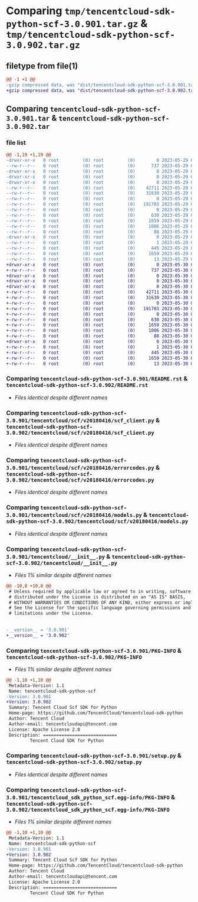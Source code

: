 # Comparing `tmp/tencentcloud-sdk-python-scf-3.0.901.tar.gz` & `tmp/tencentcloud-sdk-python-scf-3.0.902.tar.gz`

## filetype from file(1)

```diff
@@ -1 +1 @@
-gzip compressed data, was "dist/tencentcloud-sdk-python-scf-3.0.901.tar", last modified: Mon May 29 02:34:42 2023, max compression
+gzip compressed data, was "dist/tencentcloud-sdk-python-scf-3.0.902.tar", last modified: Tue May 30 00:30:30 2023, max compression
```

## Comparing `tencentcloud-sdk-python-scf-3.0.901.tar` & `tencentcloud-sdk-python-scf-3.0.902.tar`

### file list

```diff
@@ -1,19 +1,19 @@
-drwxr-xr-x   0 root         (0) root         (0)        0 2023-05-29 02:34:42.000000 tencentcloud-sdk-python-scf-3.0.901/
--rw-r--r--   0 root         (0) root         (0)      737 2023-05-29 02:34:42.000000 tencentcloud-sdk-python-scf-3.0.901/README.rst
-drwxr-xr-x   0 root         (0) root         (0)        0 2023-05-29 02:34:42.000000 tencentcloud-sdk-python-scf-3.0.901/tencentcloud/
-drwxr-xr-x   0 root         (0) root         (0)        0 2023-05-29 02:34:42.000000 tencentcloud-sdk-python-scf-3.0.901/tencentcloud/scf/
-drwxr-xr-x   0 root         (0) root         (0)        0 2023-05-29 02:34:42.000000 tencentcloud-sdk-python-scf-3.0.901/tencentcloud/scf/v20180416/
--rw-r--r--   0 root         (0) root         (0)    42711 2023-05-29 02:34:42.000000 tencentcloud-sdk-python-scf-3.0.901/tencentcloud/scf/v20180416/scf_client.py
--rw-r--r--   0 root         (0) root         (0)    31630 2023-05-29 02:34:42.000000 tencentcloud-sdk-python-scf-3.0.901/tencentcloud/scf/v20180416/errorcodes.py
--rw-r--r--   0 root         (0) root         (0)        0 2023-05-29 02:34:42.000000 tencentcloud-sdk-python-scf-3.0.901/tencentcloud/scf/v20180416/__init__.py
--rw-r--r--   0 root         (0) root         (0)   191703 2023-05-29 02:34:42.000000 tencentcloud-sdk-python-scf-3.0.901/tencentcloud/scf/v20180416/models.py
--rw-r--r--   0 root         (0) root         (0)        0 2023-05-29 02:34:42.000000 tencentcloud-sdk-python-scf-3.0.901/tencentcloud/scf/__init__.py
--rw-r--r--   0 root         (0) root         (0)      630 2023-05-29 02:34:42.000000 tencentcloud-sdk-python-scf-3.0.901/tencentcloud/__init__.py
--rw-r--r--   0 root         (0) root         (0)     1659 2023-05-29 02:34:42.000000 tencentcloud-sdk-python-scf-3.0.901/PKG-INFO
--rw-r--r--   0 root         (0) root         (0)     1006 2023-05-29 02:34:42.000000 tencentcloud-sdk-python-scf-3.0.901/setup.py
--rw-r--r--   0 root         (0) root         (0)       88 2023-05-29 02:34:42.000000 tencentcloud-sdk-python-scf-3.0.901/setup.cfg
-drwxr-xr-x   0 root         (0) root         (0)        0 2023-05-29 02:34:42.000000 tencentcloud-sdk-python-scf-3.0.901/tencentcloud_sdk_python_scf.egg-info/
--rw-r--r--   0 root         (0) root         (0)        1 2023-05-29 02:34:42.000000 tencentcloud-sdk-python-scf-3.0.901/tencentcloud_sdk_python_scf.egg-info/dependency_links.txt
--rw-r--r--   0 root         (0) root         (0)      445 2023-05-29 02:34:42.000000 tencentcloud-sdk-python-scf-3.0.901/tencentcloud_sdk_python_scf.egg-info/SOURCES.txt
--rw-r--r--   0 root         (0) root         (0)     1659 2023-05-29 02:34:42.000000 tencentcloud-sdk-python-scf-3.0.901/tencentcloud_sdk_python_scf.egg-info/PKG-INFO
--rw-r--r--   0 root         (0) root         (0)       13 2023-05-29 02:34:42.000000 tencentcloud-sdk-python-scf-3.0.901/tencentcloud_sdk_python_scf.egg-info/top_level.txt
+drwxr-xr-x   0 root         (0) root         (0)        0 2023-05-30 00:30:30.000000 tencentcloud-sdk-python-scf-3.0.902/
+-rw-r--r--   0 root         (0) root         (0)      737 2023-05-30 00:30:29.000000 tencentcloud-sdk-python-scf-3.0.902/README.rst
+drwxr-xr-x   0 root         (0) root         (0)        0 2023-05-30 00:30:30.000000 tencentcloud-sdk-python-scf-3.0.902/tencentcloud/
+drwxr-xr-x   0 root         (0) root         (0)        0 2023-05-30 00:30:30.000000 tencentcloud-sdk-python-scf-3.0.902/tencentcloud/scf/
+drwxr-xr-x   0 root         (0) root         (0)        0 2023-05-30 00:30:30.000000 tencentcloud-sdk-python-scf-3.0.902/tencentcloud/scf/v20180416/
+-rw-r--r--   0 root         (0) root         (0)    42711 2023-05-30 00:30:29.000000 tencentcloud-sdk-python-scf-3.0.902/tencentcloud/scf/v20180416/scf_client.py
+-rw-r--r--   0 root         (0) root         (0)    31630 2023-05-30 00:30:29.000000 tencentcloud-sdk-python-scf-3.0.902/tencentcloud/scf/v20180416/errorcodes.py
+-rw-r--r--   0 root         (0) root         (0)        0 2023-05-30 00:30:29.000000 tencentcloud-sdk-python-scf-3.0.902/tencentcloud/scf/v20180416/__init__.py
+-rw-r--r--   0 root         (0) root         (0)   191703 2023-05-30 00:30:29.000000 tencentcloud-sdk-python-scf-3.0.902/tencentcloud/scf/v20180416/models.py
+-rw-r--r--   0 root         (0) root         (0)        0 2023-05-30 00:30:29.000000 tencentcloud-sdk-python-scf-3.0.902/tencentcloud/scf/__init__.py
+-rw-r--r--   0 root         (0) root         (0)      630 2023-05-30 00:30:29.000000 tencentcloud-sdk-python-scf-3.0.902/tencentcloud/__init__.py
+-rw-r--r--   0 root         (0) root         (0)     1659 2023-05-30 00:30:30.000000 tencentcloud-sdk-python-scf-3.0.902/PKG-INFO
+-rw-r--r--   0 root         (0) root         (0)     1006 2023-05-30 00:30:29.000000 tencentcloud-sdk-python-scf-3.0.902/setup.py
+-rw-r--r--   0 root         (0) root         (0)       88 2023-05-30 00:30:30.000000 tencentcloud-sdk-python-scf-3.0.902/setup.cfg
+drwxr-xr-x   0 root         (0) root         (0)        0 2023-05-30 00:30:30.000000 tencentcloud-sdk-python-scf-3.0.902/tencentcloud_sdk_python_scf.egg-info/
+-rw-r--r--   0 root         (0) root         (0)        1 2023-05-30 00:30:30.000000 tencentcloud-sdk-python-scf-3.0.902/tencentcloud_sdk_python_scf.egg-info/dependency_links.txt
+-rw-r--r--   0 root         (0) root         (0)      445 2023-05-30 00:30:30.000000 tencentcloud-sdk-python-scf-3.0.902/tencentcloud_sdk_python_scf.egg-info/SOURCES.txt
+-rw-r--r--   0 root         (0) root         (0)     1659 2023-05-30 00:30:30.000000 tencentcloud-sdk-python-scf-3.0.902/tencentcloud_sdk_python_scf.egg-info/PKG-INFO
+-rw-r--r--   0 root         (0) root         (0)       13 2023-05-30 00:30:30.000000 tencentcloud-sdk-python-scf-3.0.902/tencentcloud_sdk_python_scf.egg-info/top_level.txt
```

### Comparing `tencentcloud-sdk-python-scf-3.0.901/README.rst` & `tencentcloud-sdk-python-scf-3.0.902/README.rst`

 * *Files identical despite different names*

### Comparing `tencentcloud-sdk-python-scf-3.0.901/tencentcloud/scf/v20180416/scf_client.py` & `tencentcloud-sdk-python-scf-3.0.902/tencentcloud/scf/v20180416/scf_client.py`

 * *Files identical despite different names*

### Comparing `tencentcloud-sdk-python-scf-3.0.901/tencentcloud/scf/v20180416/errorcodes.py` & `tencentcloud-sdk-python-scf-3.0.902/tencentcloud/scf/v20180416/errorcodes.py`

 * *Files identical despite different names*

### Comparing `tencentcloud-sdk-python-scf-3.0.901/tencentcloud/scf/v20180416/models.py` & `tencentcloud-sdk-python-scf-3.0.902/tencentcloud/scf/v20180416/models.py`

 * *Files identical despite different names*

### Comparing `tencentcloud-sdk-python-scf-3.0.901/tencentcloud/__init__.py` & `tencentcloud-sdk-python-scf-3.0.902/tencentcloud/__init__.py`

 * *Files 1% similar despite different names*

```diff
@@ -10,8 +10,8 @@
 # Unless required by applicable law or agreed to in writing, software
 # distributed under the License is distributed on an "AS IS" BASIS,
 # WITHOUT WARRANTIES OR CONDITIONS OF ANY KIND, either express or implied.
 # See the License for the specific language governing permissions and
 # limitations under the License.
 
 
-__version__ = '3.0.901'
+__version__ = '3.0.902'
```

### Comparing `tencentcloud-sdk-python-scf-3.0.901/PKG-INFO` & `tencentcloud-sdk-python-scf-3.0.902/PKG-INFO`

 * *Files 1% similar despite different names*

```diff
@@ -1,10 +1,10 @@
 Metadata-Version: 1.1
 Name: tencentcloud-sdk-python-scf
-Version: 3.0.901
+Version: 3.0.902
 Summary: Tencent Cloud Scf SDK for Python
 Home-page: https://github.com/TencentCloud/tencentcloud-sdk-python
 Author: Tencent Cloud
 Author-email: tencentcloudapi@tencent.com
 License: Apache License 2.0
 Description: ============================
         Tencent Cloud SDK for Python
```

### Comparing `tencentcloud-sdk-python-scf-3.0.901/setup.py` & `tencentcloud-sdk-python-scf-3.0.902/setup.py`

 * *Files identical despite different names*

### Comparing `tencentcloud-sdk-python-scf-3.0.901/tencentcloud_sdk_python_scf.egg-info/PKG-INFO` & `tencentcloud-sdk-python-scf-3.0.902/tencentcloud_sdk_python_scf.egg-info/PKG-INFO`

 * *Files 1% similar despite different names*

```diff
@@ -1,10 +1,10 @@
 Metadata-Version: 1.1
 Name: tencentcloud-sdk-python-scf
-Version: 3.0.901
+Version: 3.0.902
 Summary: Tencent Cloud Scf SDK for Python
 Home-page: https://github.com/TencentCloud/tencentcloud-sdk-python
 Author: Tencent Cloud
 Author-email: tencentcloudapi@tencent.com
 License: Apache License 2.0
 Description: ============================
         Tencent Cloud SDK for Python
```

